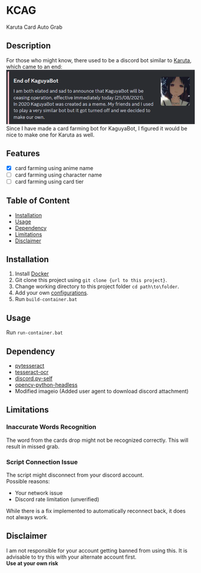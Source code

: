 # KCAG

Karuta Card Auto Grab

## Description

For those who might know, there used to be a discord bot similar to [Karuta](https://top.gg/bot/646937666251915264), which came to an end:
![Karuta EOL](doc/images/Kaguya-Bot-EOL.png)\
Since I have made a card farming bot for KaguyaBot, I figured it would be nice to make one for Karuta as well.

## Features

- [x] card farming using anime name
- [ ] card farming using character name
- [ ] card farming using card tier

## Table of Content

- [Installation](#installation)
- [Usage](#usage)
- [Dependency](#dependency)
- [Limitations](#limitations)
- [Disclaimer](#disclaimer)

## Installation

1. Install [Docker](https://www.docker.com/)
2. Git clone this project using ```git clone {url to this project}```.
3. Change working directory to this project folder ```cd path\to\folder```.
4. Add your own [configurations](config/README.md).
5. Run ```build-container.bat```

## Usage

Run ```run-container.bat```

## Dependency

- [pytesseract](https://pypi.org/project/pytesseract/)
- [tesseract-ocr](https://tesseract-ocr.github.io/tessdoc/Installation.html)
- [discord.py-self](https://pypi.org/project/discord.py-self/)
- [opencv-python-headless](https://pypi.org/project/opencv-python-headless/)
- Modified imageio (Added user agent to download discord attachment)

## Limitations

### Inaccurate Words Recognition

The word from the cards drop might not be recognized correctly. This will result in missed grab.

### Script Connection Issue

The script might disconnect from your discord account.\
Possible reasons:

- Your network issue
- Discord rate limitation (unverified)

While there is a fix implemented to automatically reconnect back, it does not always work.

## Disclaimer

I am not responsible for your account getting banned from using this.
It is advisable to try this with your alternate account first.\
**Use at your own risk**
